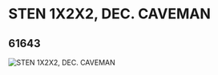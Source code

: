 # STEN 1X2X2, DEC. CAVEMAN
## 61643
![STEN 1X2X2, DEC. CAVEMAN](https://lc-www-live-s.legocdn.com/media/bricks/5/2/4518545.jpg)